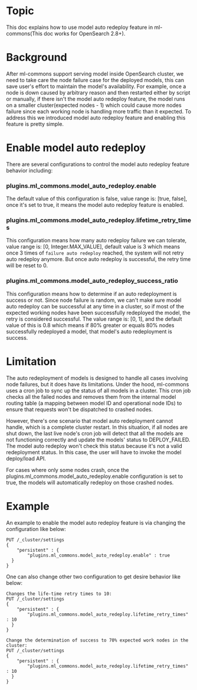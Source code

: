 # Topic
This doc explains how to use model auto redeploy feature in ml-commons(This doc works for OpenSearch 2.8+).

# Background
After ml-commons support serving model inside OpenSearch cluster, we need to take care the node failure case for the 
deployed models, this can save user's effort to maintain the model's availability. For example, once a node is down
caused by arbitrary reason and then restarted either by script or manually, if there isn't the model auto redeploy 
feature, the model runs on a smaller cluster(expected nodes - 1) which could cause more nodes failure since each working
node is handling more traffic than it expected. To address this we introduced model auto redeploy feature and enabling this
feature is pretty simple.

# Enable model auto redeploy
There are several configurations to control the model auto redeploy feature behavior including: 
### plugins.ml_commons.model_auto_redeploy.enable
The default value of this configuration is false, value range is: [true, false], once it's set to true, 
it means the model auto redeploy feature is enabled.
### plugins.ml_commons.model_auto_redeploy.lifetime_retry_times
This configuration means how many auto redeploy failure we can tolerate, value range is: [0, Integer.MAX_VALUE],
default value is 3 which means once 3 times of `failure auto redeploy` reached, the system will not retry auto 
redeploy anymore. But once auto redeploy is successful, the retry time will be reset to 0. 
### plugins.ml_commons.model_auto_redeploy_success_ratio
This configuration means how to determine if an auto redeployment is success or not. Since node failure is random, we can't
make sure model auto redeploy can be successful at any time in a cluster, so if most of the expected working nodes have
been successfully redeployed the model, the retry is considered successful. The value range is: [0, 1], and the default 
value of this is 0.8 which means if 80% greater or equals 80% nodes successfully redeployed a model, that model's auto 
redeployment is success.

# Limitation
The auto redeployment of models is designed to handle all cases involving node failures, but it does have its limitations. 
Under the hood, ml-commons uses a cron job to sync up the status of all models in a cluster. 
This cron job checks all the failed nodes and removes them from the internal model routing 
table (a mapping between model ID and operational node IDs) to ensure that requests won't be dispatched to 
crashed nodes.

However, there's one scenario that model auto redeployment cannot handle, which is a complete cluster restart. 
In this situation, if all nodes are shut down, the last live node's cron job will detect that all the models 
are not functioning correctly and update the models' status to DEPLOY_FAILED. 
The model auto redeploy won't check this status because it's not a valid redeployment status. 
In this case, the user will have to invoke the model deploy/load API.

For cases where only some nodes crash, once the plugins.ml_commons.model_auto_redeploy.enable configuration 
is set to true, the models will automatically redeploy on those crashed nodes.

# Example
An example to enable the model auto redeploy feature is via changing the configuration like below:
```
PUT /_cluster/settings
{
    "persistent" : {
        "plugins.ml_commons.model_auto_redeploy.enable" : true 
  }
}
```
One can also change other two configuration to get desire behavior like below:
```
Changes the life-time retry times to 10:
PUT /_cluster/settings
{
    "persistent" : {
        "plugins.ml_commons.model_auto_redeploy.lifetime_retry_times" : 10 
  }
}

Change the determination of success to 70% expected work nodes in the cluster:
PUT /_cluster/settings
{
    "persistent" : {
        "plugins.ml_commons.model_auto_redeploy.lifetime_retry_times" : 10 
  }
}
```

